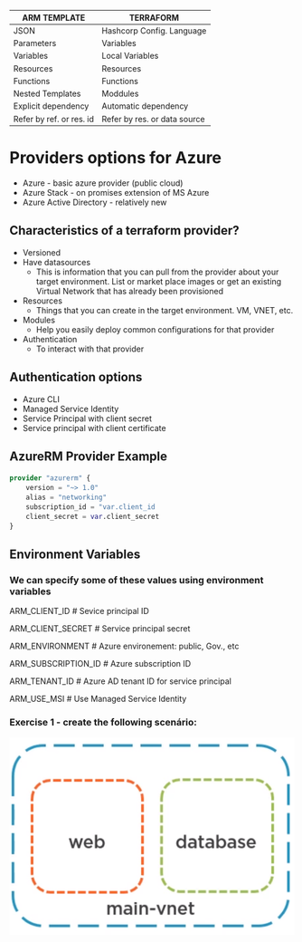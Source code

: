 | ARM TEMPLATE               |        TERRAFORM             
|----------------------------|------------------------------
| JSON                       | Hashcorp Config. Language    
| Parameters                 | Variables                    
| Variables                  | Local Variables
| Resources                  | Resources
| Functions                  | Functions
| Nested Templates           | Moddules 
| Explicit dependency        | Automatic dependency
| Refer by ref. or res. id   | Refer by res. or data source

# Providers options for Azure

* Azure - basic azure provider (public cloud)
* Azure Stack -  on promises extension of MS Azure
* Azure Active Directory - relatively new

## Characteristics of a terraform provider?

- Versioned
- Have datasources
    - This is information that you can pull from the provider about your target environment. List or market place images or get an existing Virtual Network that has already been provisioned
- Resources
    - Things that you can create in the target environment. VM, VNET, etc.
- Modules
    - Help you easily deploy common configurations for that provider
- Authentication
    - To interact with that provider

## Authentication options

- Azure CLI
- Managed Service Identity
- Service Principal with client secret
- Service principal with client certificate

## AzureRM Provider Example
```terraform
provider "azurerm" {
    version = "~> 1.0"
    alias = "networking"
    subscription_id = "var.client_id
    client_secret = var.client_secret    
}
```
## Environment Variables
### We can specify some of these values using environment variables

ARM_CLIENT_ID # Sevice principal ID

ARM_CLIENT_SECRET # Service principal secret

ARM_ENVIRONMENT # Azure environement: public, Gov., etc

ARM_SUBSCRIPTION_ID # Azure subscription ID

ARM_TENANT_ID # Azure AD tenant ID for service principal

ARM_USE_MSI # Use Managed Service Identity

### Exercise 1 - create the following scenário:
![bindingsdetails](.\Exercise-1\ScenarioOverview.png "Title")


